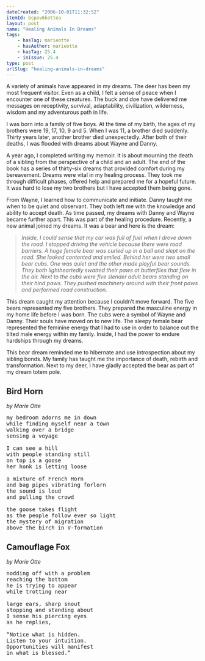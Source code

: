 ```yaml
---
dateCreated: "2006-10-01T11:32:52"
itemId: bcpov6kottea
layout: post
name: "Healing Animals In Dreams"
tags:
    - hasTag: marieotte
    - hasAuthor: marieotte
    - hasTag: 25.4
    - inIssue: 25.4
type: post
urlSlug: "healing-animals-in-dreams"
---
```


A variety of animals have appeared in my dreams. The deer has been my most frequent visitor. Even as a child, I felt a sense of peace when I encounter one of these creatures. The buck and doe have delivered me messages on receptivity, survival, adaptability, civilization, wilderness, wisdom and my adventurous path in life.

I was born into a family of five boys. At the time of my birth, the ages of my brothers were 19, 17, 10, 9 and 5. When I was 11, a brother died suddenly. Thirty years later, another brother died unexpectedly. After both of their deaths, I was flooded with dreams about Wayne and Danny.

A year ago, I completed writing my memoir. It is about mourning the death of a sibling from the perspective of a child and an adult. The end of the book has a series of thirty-six dreams that provided comfort during my bereavement. Dreams were vital in my healing process. They took me through difficult phases, offered help and prepared me for a hopeful future. It was hard to lose my two brothers but I have accepted them being gone.

From Wayne, I learned how to communicate and initiate. Danny taught me when to be quiet and observant. They both left me with the knowledge and ability to accept death. As time passed, my dreams with Danny and Wayne became further apart. This was part of the healing procedure. Recently, a new animal joined my dreams. It was a bear and here is the dream:

> _Inside, I could sense that my car was full of fuel when I drove down the road. I stopped driving the vehicle because there were road barriers. A huge female bear was curled up in a ball and slept on the road. She looked contented and smiled. Behind her were two small bear cubs. One was quiet and the other made playful bear sounds. They both lightheartedly swatted their paws at butterflies that flew in the air. Next to the cubs were five slender adult bears standing on their hind paws. They pushed machinery around with their front paws and performed road construction._

This dream caught my attention because I couldn’t move forward. The five bears represented my five brothers. They prepared the masculine energy in my home life before I was born. The cubs were a symbol of Wayne and Danny. Their souls have moved on to new life. The sleepy female bear represented the feminine energy that I had to use in order to balance out the tilted male energy within my family. Inside, I had the power to endure hardships through my dreams.

This bear dream reminded me to hibernate and use introspection about my sibling bonds. My family has taught me the importance of death, rebirth and transformation. Next to my deer, I have gladly accepted the bear as part of my dream totem pole.

## Bird Horn

_by Marie Otte_

<pre>
my bedroom adorns me in down
while finding myself near a town
walking over a bridge
sensing a voyage

I can see a hill
with people standing still
on top is a goose
her honk is letting loose

a mixture of French Horn
and bag pipes vibrating forlorn
the sound is loud
and pulling the crowd

the goose takes flight
as the people follow ever so light
the mystery of migration
above the birch in V-formation
</pre>

## Camouflage Fox

_by Marie Otte_

<pre>
nodding off with a problem
reaching the bottom
he is trying to appear
while trotting near

large ears, sharp snout
stopping and standing about
I sense his piercing eyes
as he replies,

“Notice what is hidden.
Listen to your intuition.
Opportunities will manifest
in what is blessed.”
</pre>
